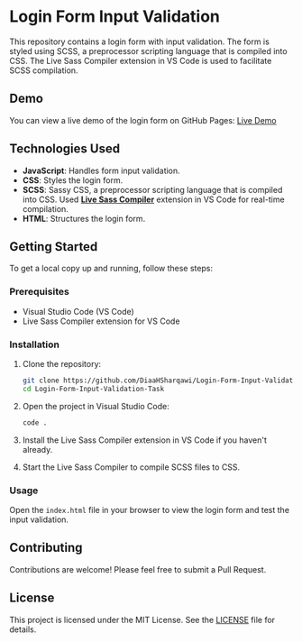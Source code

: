 # Login Form Input Validation

This repository contains a login form with input validation. The form is styled using SCSS, a preprocessor scripting language that is compiled into CSS. The Live Sass Compiler extension in VS Code is used to facilitate SCSS compilation.

## Demo

You can view a live demo of the login form on GitHub Pages: [Live Demo](https://itg-software-front-end-internship.github.io/Login-Form-Input-Validation/)

## Technologies Used

- **JavaScript**: Handles form input validation.
- **CSS**: Styles the login form.
- **SCSS**: Sassy CSS, a preprocessor scripting language that is compiled into CSS. Used [**Live Sass Compiler**](https://marketplace.visualstudio.com/items?itemName=ritwickdey.live-sass) extension in VS Code for real-time compilation.
- **HTML**: Structures the login form.

## Getting Started

To get a local copy up and running, follow these steps:

### Prerequisites

- Visual Studio Code (VS Code)
- Live Sass Compiler extension for VS Code

### Installation

1. Clone the repository:
    ```bash
    git clone https://github.com/DiaaHSharqawi/Login-Form-Input-Validation-Task.git
    cd Login-Form-Input-Validation-Task
    ```

2. Open the project in Visual Studio Code:
    ```bash
    code .
    ```

3. Install the Live Sass Compiler extension in VS Code if you haven't already.

4. Start the Live Sass Compiler to compile SCSS files to CSS.

### Usage

Open the `index.html` file in your browser to view the login form and test the input validation.

## Contributing

Contributions are welcome! Please feel free to submit a Pull Request.

## License

This project is licensed under the MIT License. See the [LICENSE](LICENSE) file for details.
